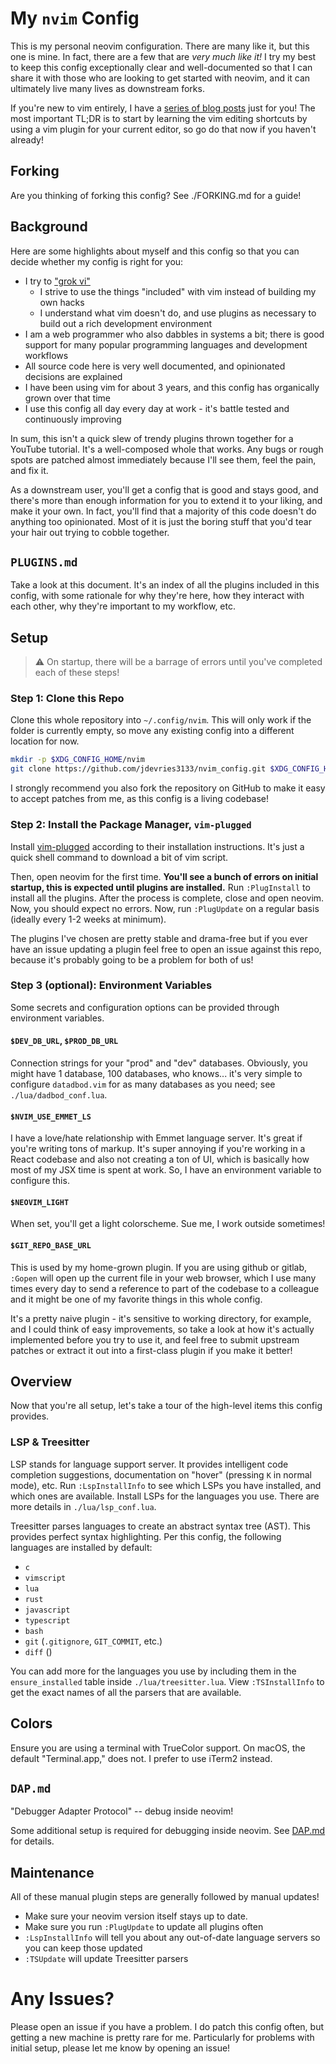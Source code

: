 # My `nvim` Config

This is my personal neovim configuration. There are many like it, but this one
is mine. In fact, there are a few that are _very much like it!_ I try my best
to keep this config exceptionally clear and well-documented so that I can share
it with those who are looking to get started with neovim, and it can ultimately
live many lives as downstream forks.

If you're new to vim entirely, I have a [series of blog
posts](https://jackdevries.com/post/vimTutorial) just for you! The most
important TL;DR is to start by learning the vim editing shortcuts by using a
vim plugin for your current editor, so go do that now if you haven't already!

## Forking

Are you thinking of forking this config? See ./FORKING.md for a guide!

## Background

Here are some highlights about myself and this config so that you can decide
whether my config is right for you:

- I try to ["grok vi"](https://stackoverflow.com/a/1220118)
  - I strive to use the things "included" with vim instead of building my own
    hacks
  - I understand what vim doesn't do, and use plugins as necessary to build out
    a rich development environment
- I am a web programmer who also dabbles in systems a bit; there is good
  support for many popular programming languages and development workflows
- All source code here is very well documented, and opinionated decisions are
  explained
- I have been using vim for about 3 years, and this config has organically
  grown over that time
- I use this config all day every day at work - it's battle tested and
  continuously improving

In sum, this isn't a quick slew of trendy plugins thrown together for a YouTube
tutorial. It's a well-composed whole that works. Any bugs or rough spots are
patched almost immediately because I'll see them, feel the pain, and fix it.

As a downstream user, you'll get a config that is good and stays good, and
there's more than enough information for you to extend it to your liking, and
make it your own. In fact, you'll find that a majority of this code doesn't do
anything too opinionated. Most of it is just the boring stuff that you'd tear
your hair out trying to cobble together.

## `PLUGINS.md`

Take a look at this document. It's an index of all the plugins included in this
config, with some rationale for why they're here, how they interact with each
other, why they're important to my workflow, etc.

## Setup

> ⚠️ On startup, there will be a barrage of errors until you've completed each
> of these steps!

### Step 1: Clone this Repo

Clone this whole repository into `~/.config/nvim`. This will only work if the
folder is currently empty, so move any existing config into a different
location for now.

```bash
mkdir -p $XDG_CONFIG_HOME/nvim
git clone https://github.com/jdevries3133/nvim_config.git $XDG_CONFIG_HOME/nvim
```

I strongly recommend you also fork the repository on GitHub to make it easy to
accept patches from me, as this config is a living codebase!

### Step 2: Install the Package Manager, `vim-plugged`
Install [vim-plugged](https://github.com/junegunn/vim-plug) according to their
installation instructions. It's just a quick shell command to download a bit of
vim script.

Then, open neovim for the first time. **You'll see a bunch of errors on initial
startup, this is expected until plugins are installed.** Run `:PlugInstall` to
install all the plugins. After the process is complete, close and open neovim.
Now, you should expect no errors. Now, run `:PlugUpdate` on a regular basis
(ideally every 1-2 weeks at minimum).

The plugins I've chosen are pretty stable and drama-free but if you ever have
an issue updating a plugin feel free to open an issue against this repo,
because it's probably going to be a problem for both of us!

### Step 3 (optional): Environment Variables

Some secrets and configuration options can be provided through environment
variables.

#### `$DEV_DB_URL`, `$PROD_DB_URL`

Connection strings for your "prod" and "dev" databases. Obviously, you might
have 1 database, 100 databases, who knows... it's very simple to configure
`datadbod.vim` for as many databases as you need; see `./lua/dadbod_conf.lua`.

#### `$NVIM_USE_EMMET_LS`

I have a love/hate relationship with Emmet language server. It's great if
you're writing tons of markup. It's super annoying if you're working in a React
codebase and also not creating a ton of UI, which is basically how most of my
JSX time is spent at work. So, I have an environment variable to configure
this.

#### `$NEOVIM_LIGHT`

When set, you'll get a light colorscheme. Sue me, I work outside sometimes!


#### `$GIT_REPO_BASE_URL`

This is used by my home-grown plugin. If you are using github or gitlab,
`:Gopen` will open up the current file in your web browser, which I use many
times every day to send a reference to part of the codebase to a colleague and
it might be one of my favorite things in this whole config.

It's a pretty naive plugin - it's sensitive to working directory, for example,
and I could think of easy improvements, so take a look at how it's actually
implemented before you try to use it, and feel free to submit upstream patches
or extract it out into a first-class plugin if you make it better!

## Overview

Now that you're all setup, let's take a tour of the high-level items this
config provides.

### LSP & Treesitter

LSP stands for language support server. It provides intelligent code completion
suggestions, documentation on "hover" (pressing `K` in normal mode), etc. Run
`:LspInstallInfo` to see which LSPs you have installed, and which ones are
available. Install LSPs for the languages you use. There are more details in
`./lua/lsp_conf.lua`.

Treesitter parses languages to create an abstract syntax tree (AST). This
provides perfect syntax highlighting. Per this config, the following languages
are installed by default:

- `c`
- `vimscript`
- `lua`
- `rust`
- `javascript`
- `typescript`
- `bash`
- `git` (`.gitignore`, `GIT_COMMIT`, etc.)
- `diff` ()

You can add more for the languages you use by including them in the
`ensure_installed` table inside `./lua/treesitter.lua`. View `:TSInstallInfo`
to get the exact names of all the parsers that are available.

## Colors

Ensure you are using a terminal with TrueColor support. On macOS, the default
"Terminal.app," does not. I prefer to use iTerm2 instead.


## `DAP.md`

"Debugger Adapter Protocol" -- debug inside neovim!

Some additional setup is required for debugging inside neovim. See
[DAP.md](./DAP.md) for details.

## Maintenance

All of these manual plugin steps are generally followed by manual updates!

- Make sure your neovim version itself stays up to date.
- Make sure you run `:PlugUpdate` to update all plugins often
- `:LspInstallInfo` will tell you about any out-of-date language servers so you
  can keep those updated
- `:TSUpdate` will update Treesitter parsers

# Any Issues?

Please open an issue if you have a problem. I do patch this config often, but
getting a new machine is pretty rare for me. Particularly for problems with
initial setup, please let me know by opening an issue!

